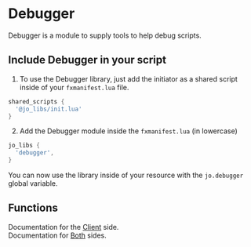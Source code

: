 # Debugger

Debugger is a module to supply tools to help debug scripts.

## Include Debugger in your script

1. To use the Debugger library, just add the initiator as a shared script inside of your `fxmanifest.lua` file.
```lua
shared_scripts {
  '@jo_libs/init.lua'
}

```
2. Add the Debugger module inside the `fxmanifest.lua` (in lowercase)
```lua
jo_libs {
  'debugger',
}

```
You can now use the library inside of your resource with the `jo.debugger` global variable.

## Functions

Documentation for the [Client](./client.md) side.  
Documentation for [Both](./shared.md) sides.  

